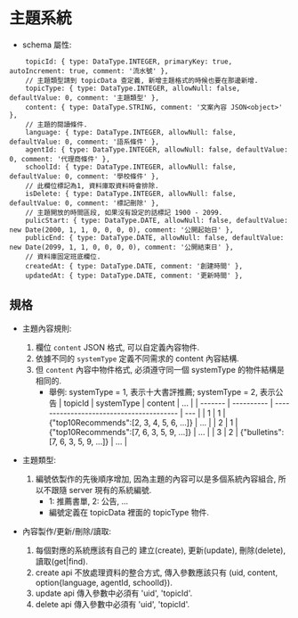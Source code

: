 # 主題系統

- schema 屬性:

```JS
    topicId: { type: DataType.INTEGER, primaryKey: true, autoIncrement: true, comment: '流水號' },
    // 主題類型請到 topicData 查定義, 新增主題格式的時候也要在那邊新增.
    topicType: { type: DataType.INTEGER, allowNull: false, defaultValue: 0, comment: '主題類型' },
    content: { type: DataType.STRING, comment: '文案內容 JSON<object>' },
    // 主題的閱讀條件.
    language: { type: DataType.INTEGER, allowNull: false, defaultValue: 0, comment: '語系條件' },
    agentId: { type: DataType.INTEGER, allowNull: false, defaultValue: 0, comment: '代理商條件' },
    schoolId: { type: DataType.INTEGER, allowNull: false, defaultValue: 0, comment: '學校條件' },
    // 此欄位標記為1, 資料庫取資料時會排除.
    isDelete: { type: DataType.INTEGER, allowNull: false, defaultValue: 0, comment: '標記刪除' },
    // 主題開放的時間區段, 如果沒有設定的話標記 1900 - 2099.
    pulicStart: { type: DataType.DATE, allowNull: false, defaultValue: new Date(2000, 1, 1, 0, 0, 0, 0), comment: '公開起始日' },
    publicEnd: { type: DataType.DATE, allowNull: false, defaultValue: new Date(2099, 1, 1, 0, 0, 0, 0), comment: '公開結束日' },
    // 資料庫固定班底欄位.
    createdAt: { type: DataType.DATE, comment: '創建時間' },
    updatedAt: { type: DataType.DATE, comment: '更新時間' },
```

## 規格

- 主題內容規則:

  1. 欄位 `content` JSON 格式, 可以自定義內容物件.
  1. 依據不同的 `systemType` 定義不同需求的 content 內容結構.
  1. 但 `content` 內容中物件格式, 必須遵守同一個 systemType 的物件結構是相同的.
     - 舉例: systemType = 1, 表示十大書評推薦; systemType = 2, 表示公告
       | topicId | systemType | content | ... |
       | ------- | ---------- | ---------------------------------------- | --- |
       | 1 | 1 | {"top10Recommends":[2, 3, 4, 5, 6, ...]} | ... |
       | 2 | 1 | {"top10Recommends":[7, 6, 3, 5, 9, ...]} | ... |
       | 3 | 2 | {"bulletins":[7, 6, 3, 5, 9, ...]} | ... |

- 主題類型:

  1. 編號依製作的先後順序增加, 因為主題的內容可以是多個系統內容組合, 所以不跟隨 server 現有的系統編號.
     - 1: 推薦書單, 2: 公告, ...
     - 編號定義在 topicData 裡面的 topicType 物件.

- 內容製作/更新/刪除/讀取:
  1. 每個對應的系統應該有自己的 建立(create), 更新(update), 刪除(delete), 讀取(get|find).
  1. create api 不放處理資料的整合方式, 傳入參數應該只有 (uid, content, option{language, agentId, schoolId}).
  1. update api 傳入參數中必須有 'uid', 'topicId'.
  1. delete api 傳入參數中必須有 'uid', 'topicId'.
